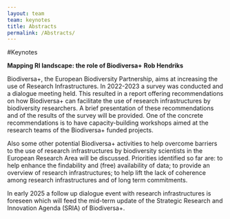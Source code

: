 ```yaml
---
layout: team
team: keynotes
title: Abstracts
permalink: /Abstracts/
---
```


#Keynotes

**Mapping RI landscape: the role of Biodiversa+** **Rob Hendriks**

Biodiversa+, the European Biodiversity Partnership, aims at increasing the use of Research Infrastructures. In 2022-2023 a survey was conducted and a dialogue meeting held. 
This resulted in a report offering recommendations on how Biodiversa+ can facilitate the use of research infrastructures by biodiversity researchers. A brief presentation of 
these recommendations and of the results of the survey will be provided. One of the concrete recommendations is to have capacity-building workshops aimed at the research teams of the Biodiversa+ funded projects.

Also some other potential Biodiversa+ activities to help overcome barriers to the use of research infrastructures by biodiversity scientists in the European Research Area will be discussed. 
Priorities identified so far are: to help enhance the findability and (free) availability of data; to provide an overview of research infrastructures; to help lift the lack of coherence among 
research infrastructures and of long term commitments.

In early 2025 a follow up dialogue event with research infrastructures is foreseen which will feed the mid-term update of the Strategic Research and Innovation Agenda (SRIA) of Biodiversa+.


